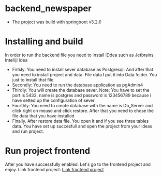 # backend_newspaper
- The project was build with springboot v3.2.0
# Installing and build
In order to run the backend file you need to install IDdea such as Jetbrains Intelliji Idea 

- Firtsly: You need to install sever database as Postgresql. And after that you need to install project and data. File data I put it into Data folder. You just to install that file.
- Secondly: You need to run the database application as pgAdmin4
- Thirdly: You will create the database sever. Note: You have to set the port is 5432, name is postgres and password is 123456789 because i have setted up the configuration of sever
- Fourthly: You need to create database with the name is Db_Server and click right on mouse and click restore. After that you need to chose the file data that you have installed
- Finally. After restore data file. You open it and if you see three tables data. You have set up succesfull and open the project from your ideas and run project.
# Run project frontend
After you have successfully enabled. Let's go to the frontend project and enjoy. Link frontend project: [Link frontend project](https://github.com/KillerLoM/frontend_newspapers-main.git)
